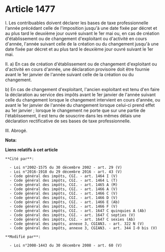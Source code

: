 # Article 1477

I. Les contribuables doivent déclarer les bases de taxe professionnelle l'année précédant celle de l'imposition jusqu'à une
date fixée par décret et au plus tard le deuxième jour ouvré suivant le 1er  mai ou, en cas de création d'établissement ou de
changement d'exploitant ou d'activité en cours d'année, l'année suivant celle de la création ou du changement jusqu'à une
date fixée par décret et au plus tard le deuxième jour ouvré suivant le 1er  mai.

II. a) En cas de création d'établissement ou de changement d'exploitant ou d'activité en cours d'année, une déclaration
provisoire doit être fournie avant le 1er janvier de l'année suivant celle de la création ou du changement.

b) En cas de changement d'exploitant, l'ancien exploitant est tenu d'en faire la déclaration au service des impôts avant le
1er janvier de l'année suivant celle du changement lorsque le changement intervient en cours d'année, ou avant le 1er janvier
de l'année du changement lorsque celui-ci prend effet au 1er janvier ; lorsque le changement ne porte que sur une partie de
l'établissement, il est tenu de souscrire dans les mêmes délais une déclaration rectificative de ses bases de taxe
professionnelle.

III. Abrogé.

**Nota:**



**Liens relatifs à cet article**

	**Cité par**:

	  - Loi n°2002-1575 du 30 décembre 2002 - art. 29 (V)
	  - Loi n°2016-1918 du 29 décembre 2016 - art. 43 (V)
	  - Code général des impôts, CGI. - art. 1464 I (V)
	  - Code général des impôts, CGI. - art. 1464 L (T)
	  - Code général des impôts, CGI. - art. 1465 A (M)
	  - Code général des impôts, CGI. - art. 1466 A (V)
	  - Code général des impôts, CGI. - art. 1466 C (V)
	  - Code général des impôts, CGI. - art. 1466 D (V)
	  - Code général des impôts, CGI. - art. 1466 E (Ab)
	  - Code général des impôts, CGI. - art. 1466 F (V)
	  - Code général des impôts, CGI. - art. 1647 C quinquies A (Ab)
	  - Code général des impôts, CGI. - art. 1647 C septies (V)
	  - Code général des impôts, CGI. - art. 1647 C sexies (Ab)
	  - Code général des impôts, annexe 3, CGIAN3. - art. 322 N (V)
	  - Code général des impôts, annexe 3, CGIAN3. - art. 344 I-0 bis (V)

	**Modifié par**:

	  - Loi n°2008-1443 du 30 décembre 2008 - art. 60 (V)
